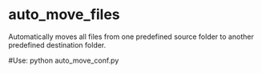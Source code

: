 # auto_move_files
Automatically moves all files from one predefined source folder to another predefined destination folder.

#Use:
python auto_move_conf.py
